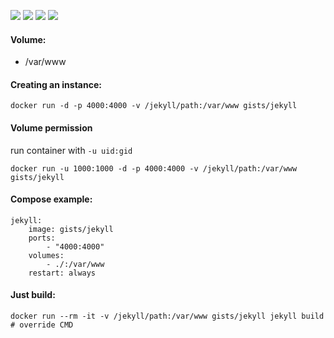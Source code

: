 ![](https://img.shields.io/badge/Jekyll-3.2.1-brightgreen.svg) ![](https://img.shields.io/badge/Alpine-3.4-brightgreen.svg) ![](https://img.shields.io/docker/stars/gists/jekyll.svg) ![](https://img.shields.io/docker/pulls/gists/jekyll.svg)

#### Volume:

- /var/www

#### Creating an instance:

    docker run -d -p 4000:4000 -v /jekyll/path:/var/www gists/jekyll

#### Volume permission

run container with `-u uid:gid`

    docker run -u 1000:1000 -d -p 4000:4000 -v /jekyll/path:/var/www gists/jekyll

#### Compose example:

    jekyll:
        image: gists/jekyll
        ports:
            - "4000:4000"
        volumes:
            - ./:/var/www
        restart: always

#### Just build:

    docker run --rm -it -v /jekyll/path:/var/www gists/jekyll jekyll build # override CMD
